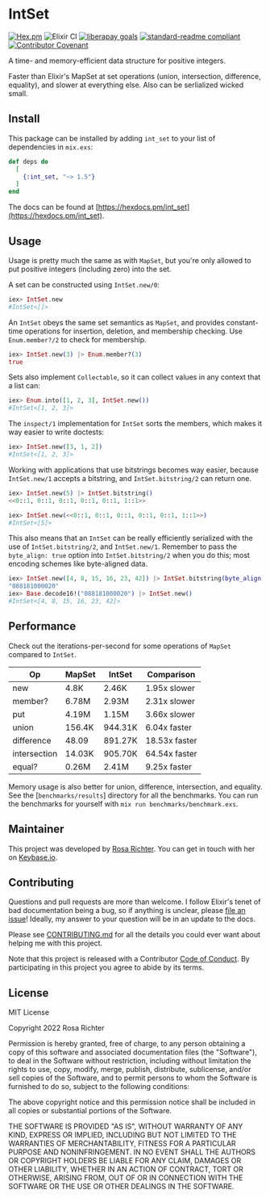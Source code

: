 <!--
SPDX-FileCopyrightText: 2021 Rosa Richter

SPDX-License-Identifier: MIT
-->

# IntSet

[![Hex.pm](https://img.shields.io/hexpm/v/int_set)](https://hex.pm/packages/int_set)
![Elixir CI](https://github.com/Cantido/int_set/workflows/Elixir%20CI/badge.svg)
[![liberapay goals](https://img.shields.io/liberapay/goal/rosa.svg?logo=liberapay)](https://liberapay.com/rosa)
[![standard-readme compliant](https://img.shields.io/badge/readme%20style-standard-brightgreen.svg)](https://github.com/RichardLitt/standard-readme)
[![Contributor Covenant](https://img.shields.io/badge/Contributor%20Covenant-v2.0%20adopted-ff69b4.svg)](code_of_conduct.md)

A time- and memory-efficient data structure for positive integers.

Faster than Elixir's MapSet at set operations (union, intersection, difference, equality),
and slower at everything else.
Also can be serlialized wicked small.

## Install

This package can be installed by adding `int_set` to your list of dependencies in `mix.exs`:

```elixir
def deps do
  [
    {:int_set, "~> 1.5"}
  ]
end
```

The docs can be found at [https://hexdocs.pm/int_set](https://hexdocs.pm/int_set).

## Usage

Usage is pretty much the same as with `MapSet`,
but you're only allowed to put positive integers (including zero) into the set.

A set can be constructed using `IntSet.new/0`:

```elixir
iex> IntSet.new
#IntSet<[]>
```

An `IntSet` obeys the same set semantics as `MapSet`, and provides
constant-time operations for insertion, deletion, and membership checking.
Use `Enum.member?/2` to check for membership.

```elixir
iex> IntSet.new(3) |> Enum.member?(3)
true
```

Sets also implement `Collectable`, so it can collect values in any context
that a list can:

```elixir
iex> Enum.into([1, 2, 3], IntSet.new())
#IntSet<[1, 2, 3]>
```

The `inspect/1` implementation for `IntSet` sorts the members, which makes
it way easier to write doctests:

```elixir
iex> IntSet.new([3, 1, 2])
#IntSet<[1, 2, 3]>
```

Working with applications that use bitstrings becomes way easier,
because `IntSet.new/1` accepts a bitstring,
and `IntSet.bitstring/2` can return one.

```elixir
iex> IntSet.new(5) |> IntSet.bitstring()
<<0::1, 0::1, 0::1, 0::1, 0::1, 1::1>>

iex> IntSet.new(<<0::1, 0::1, 0::1, 0::1, 0::1, 1::1>>)
#IntSet<[5]>
```

This also means that an `IntSet` can be really efficiently serialized with the use of `IntSet.bitstring/2`, and `IntSet.new/1`.
Remember to pass the `byte_align: true` option into `IntSet.bitstring/2` when you do this;
most encoding schemes like byte-aligned data.

```elixir
iex> IntSet.new([4, 8, 15, 16, 23, 42]) |> IntSet.bitstring(byte_align: true) |> Base.encode16()
"088181000020"
iex> Base.decode16!("088181000020") |> IntSet.new()
#IntSet<[4, 8, 15, 16, 23, 42]>
```

## Performance

Check out the iterations-per-second for some operations of `MapSet` compared to `IntSet`.

| Op           | MapSet | IntSet  | Comparison    |
|--------------|--------|---------|---------------|
| new          | 4.8K   | 2.46K   | 1.95x slower  |
| member?      | 6.78M  | 2.93M   | 2.31x slower  |
| put          | 4.19M  | 1.15M   | 3.66x slower  |
| union        | 156.4K | 944.31K | 6.04x faster  |
| difference   | 48.09  | 891.27K | 18.53x faster |
| intersection | 14.03K | 905.70K | 64.54x faster |
| equal?       | 0.26M  | 2.41M   | 9.25x faster  |

Memory usage is also better for union, difference, intersection, and equality.
See the [`benchmarks/results`] directory for all the benchmarks.
You can run the benchmarks for yourself with `mix run benchmarks/benchmark.exs`.

## Maintainer

This project was developed by [Rosa Richter](https://github.com/Cantido).
You can get in touch with her on [Keybase.io](https://keybase.io/cantido).

## Contributing

Questions and pull requests are more than welcome.
I follow Elixir's tenet of bad documentation being a bug,
so if anything is unclear, please [file an issue](https://github.com/Cantido/int_set/issues/new)!
Ideally, my answer to your question will be in an update to the docs.

Please see [CONTRIBUTING.md](CONTRIBUTING.md) for all the details you could ever want about helping me with this project.

Note that this project is released with a Contributor [Code of Conduct].
By participating in this project you agree to abide by its terms.

## License

MIT License

Copyright 2022 Rosa Richter

Permission is hereby granted, free of charge, to any person obtaining a copy of
this software and associated documentation files (the "Software"), to deal in
the Software without restriction, including without limitation the rights to
use, copy, modify, merge, publish, distribute, sublicense, and/or sell copies
of the Software, and to permit persons to whom the Software is furnished to do
so, subject to the following conditions:

The above copyright notice and this permission notice shall be included in all
copies or substantial portions of the Software.

THE SOFTWARE IS PROVIDED "AS IS", WITHOUT WARRANTY OF ANY KIND, EXPRESS OR
IMPLIED, INCLUDING BUT NOT LIMITED TO THE WARRANTIES OF MERCHANTABILITY,
FITNESS FOR A PARTICULAR PURPOSE AND NONINFRINGEMENT. IN NO EVENT SHALL THE
AUTHORS OR COPYRIGHT HOLDERS BE LIABLE FOR ANY CLAIM, DAMAGES OR OTHER
LIABILITY, WHETHER IN AN ACTION OF CONTRACT, TORT OR OTHERWISE, ARISING FROM,
OUT OF OR IN CONNECTION WITH THE SOFTWARE OR THE USE OR OTHER DEALINGS IN THE
SOFTWARE.

[Code of Conduct]: code_of_conduct.md
